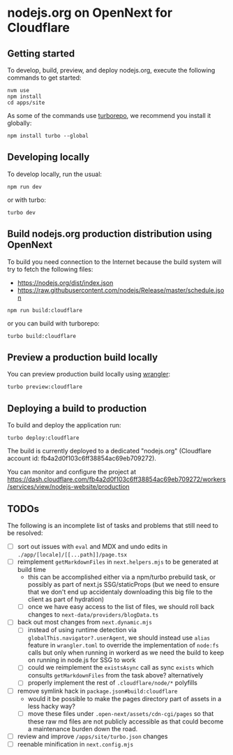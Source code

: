 # nodejs.org on OpenNext for Cloudflare

## Getting started

To develop, build, preview, and deploy nodejs.org, execute the following commands to get started:

```
nvm use
npm install
cd apps/site
```

As some of the commands use [turborepo](https://turbo.build/repo/docs), we recommend you install it globally:

```
npm install turbo --global
```

## Developing locally

To develop locally, run the usual:

```
npm run dev
```

or with turbo:

```
turbo dev
```

## Build nodejs.org production distribution using OpenNext

To build you need connection to the Internet because the build system will try to fetch the following files:

- https://nodejs.org/dist/index.json
- https://raw.githubusercontent.com/nodejs/Release/master/schedule.json

```
npm run build:cloudflare
```

or you can build with turborepo:

```
turbo build:cloudflare
```

## Preview a production build locally

You can preview production build locally using [wrangler](https://developers.cloudflare.com/workers/wrangler/):

```
turbo preview:cloudflare
```

## Deploying a build to production

To build and deploy the application run:

```
turbo deploy:cloudflare
```

The build is currently deployed to a dedicated "nodejs.org" (Cloudflare account id: fb4a2d0f103c6ff38854ac69eb709272).

You can monitor and configure the project at https://dash.cloudflare.com/fb4a2d0f103c6ff38854ac69eb709272/workers/services/view/nodejs-website/production

## TODOs

The following is an incomplete list of tasks and problems that still need to be resolved:

- [ ] sort out issues with `eval` and MDX and undo edits in `./app/[locale]/[[...path]]/page.tsx`
- [ ] reimplement `getMarkdownFiles` in `next.helpers.mjs` to be generated at build time
  - this can be accomplished either via a npm/turbo prebuild task, or possibly as part of next.js SSG/staticProps (but we need to ensure that we don't end up accidentaly downloading this big file to the client as part of hydration)
  - [ ] once we have easy access to the list of files, we should roll back changes to `next-data/providers/blogData.ts`
- [ ] back out most changes from `next.dynamic.mjs`
  - [ ] instead of using runtime detection via `globalThis.navigator?.userAgent`, we should instead use `alias` feature in `wrangler.toml` to override the implementation of `node:fs` calls but only when running in workerd as we need the build to keep on running in node.js for SSG to work
  - [ ] could we reimplement the `existsAsync` call as sync `exists` which consults `getMarkdownFiles` from the task above? alternatively
  - [ ] properly implement the rest of `.cloudflare/node/*` polyfills
- [ ] remove symlink hack in `package.json#build:cloudflare`
  - would it be possible to make the pages directory part of assets in a less hacky way?
  - [ ] move these files under `.open-next/assets/cdn-cgi/pages` so that these raw md files are not publicly accessible as that could become a maintenance burden down the road.
- [ ] review and improve `/apps/site/turbo.json` changes
- [ ] reenable minification in `next.config.mjs`
